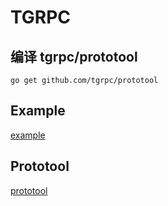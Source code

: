# TGRPC

## 编译 tgrpc/prototool

```
go get github.com/tgrpc/prototool
```

## Example

[example](example/README.md)

## Prototool

[prototool](origin-README.md)
